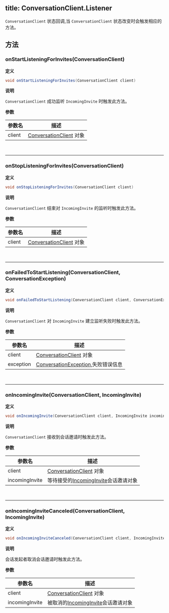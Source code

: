title: ConversationClient.Listener
---

`ConversationClient` 状态回调,当 `ConversationClient` 状态改变时会触发相应的方法。

## 方法

### onStartListeningForInvites(ConversationClient)

**定义**   

```java
void onStartListeningForInvites(ConversationClient client)
```

**说明**

`ConversationClient` 成功监听 `IncomingInvite` 时触发此方法。

**参数**

| 参数名 | 描述 |
|---|---|
|client|[ConversationClient](/api/video/android/conversation-client.html) 对象|

</br>

---

### onStopListeningForInvites(ConversationClient)

**定义**   

```java
void onStopListeningForInvites(ConversationClient client)
```

**说明**

`ConversationClient` 结束对 `IncomingInvite` 的监听时触发此方法。

**参数**

| 参数名 | 描述 |
|---|---|
|client|[ConversationClient](/api/video/android/conversation-client.html) 对象|

</br>

---

### onFailedToStartListening(ConversationClient, ConversationException)

**定义**   

```java
void onFailedToStartListening(ConversationClient client, ConversationException exception)
```

**说明**

`ConversationClient` 对 `IncomingInvite` 建立监听失败时触发此方法。

**参数**

| 参数名 | 描述 |
|---|---|
|client|[ConversationClient](/api/video/android/conversation-client.html) 对象|
|exception|[ConversationException](/api/video/android/conversation-exception.html),失败错误信息|

</br>

---

### onIncomingInvite(ConversationClient, IncomingInvite)

**定义**   

```java
void onIncomingInvite(ConversationClient client, IncomingInvite incomingInvite)
```

**说明**

`ConversationClient` 接收到会话邀请时触发此方法。

**参数**

| 参数名 | 描述 |
|---|---|
|client|[ConversationClient](/api/video/android/conversation-client.html) 对象|
|incomingInvite|等待接受的[IncomingInvite](/api/video/android/incoming-invite.html)会话邀请对象|

</br>

---

### onIncomingInviteCanceled(ConversationClient, IncomingInvite)

**定义**   

```java
void onIncomingInviteCanceled(ConversationClient client, IncomingInvite incomingInvite)
```

**说明**

会话发起者取消会话邀请时触发此方法。

**参数**

| 参数名 | 描述 |
|---|---|
|client|[ConversationClient](/api/video/android/conversation-client.html) 对象|
|incomingInvite|被取消的[IncomingInvite](/api/video/android/incoming-invite.html)会话邀请对象|
